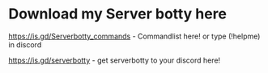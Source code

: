 #  Download my Server botty here 
https://is.gd/Serverbotty_commands - Commandlist here! or type (!helpme) in discord

https://is.gd/serverbotty - get serverbotty to your discord here!
